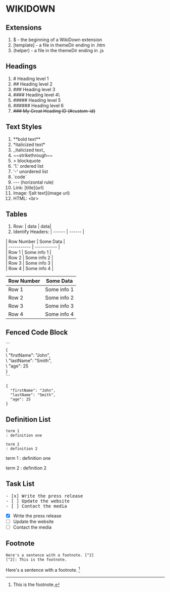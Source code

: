 # WIKIDOWN

## Extensions
1. $ - the beginning of a WikiDown extension
2. [template] - a file in themeDir ending in .htm
3. (helper) - a file in the themeDir ending in .js

## Headings
 1. \# Heading level 1
 2. \## Heading level 2
 3. \### Heading level 3
 4. \#### Heading level 4\
 5.  \##### Heading level 5
 6. \###### Heading level 6
 7. ~~\### My Great Heading ID {#custom-id}~~


## Text Styles
  1. \*\*bold text**
  2. \*italicized text*
  2. \_italicized text_
  3. \~\~strikethrough\~\~
  3. \> blockquote
  4. '1\.' ordered list
  5. \'-' unordered list
  6. \`code`
  7. \--- (horizontal rule)
  8. Link: \[title]\(url)
  9. Image: \!\[alt text](image url)
  10. HTML: \<br>

## Tables

  1. Row: | data | data| 
  2. Identify Headers: | ------ | ------ |
  
\| Row Number | Some Data |<br>
\| ----------- | ----------- |<br>
\| Row 1 | Some info 1 |<br>
\| Row 2 | Some info 2 |<br>
\| Row 3 | Some info 3 |<br>
\| Row 4 | Some info 4 |<br>

| Row Number | Some Data |
| ----------- | ----------- |
| Row 1 | Some info 1 |
| Row 2 | Some info 2 |
| Row 3 | Some info 3 |
| Row 4 | Some info 4 |

## Fenced Code Block

\`\`\`<br>
\{<br>
\  "firstName": "John",<br>
\  "lastName": "Smith",<br>
\  "age": 25<br>
\}<br>
\```<br>

```
{
  "firstName": "John",
  "lastName": "Smith",
  "age": 25
}
```

## Definition List
```
term 1
: definition one

term 2
: definition 2
```

term 1
: definition one

term 2
: definition 2

## Task List
<pre>
- [x] Write the press release
- [ ] Update the website
- [ ] Contact the media
</pre>
- [x] Write the press release
- [ ] Update the website
- [ ] Contact the media

## Footnote
```
Here's a sentence with a footnote. [^2]
[^2]: This is the footnote.
```

Here's a sentence with a footnote. [^2]

[^2]: This is the footnote.
